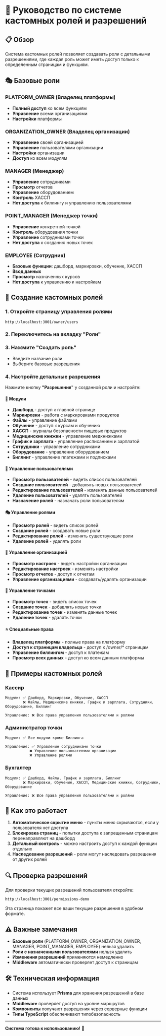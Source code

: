 # 🎯 Руководство по системе кастомных ролей и разрешений

## 📋 Обзор

Система кастомных ролей позволяет создавать роли с детальными разрешениями, где каждая роль может иметь доступ только к определенным страницам и функциям.

## 🎭 Базовые роли

### PLATFORM_OWNER (Владелец платформы)
- **Полный доступ** ко всем функциям
- **Управление** всеми организациями
- **Настройки** платформы

### ORGANIZATION_OWNER (Владелец организации)
- **Управление** своей организацией
- **Управление** пользователями организации
- **Настройки** организации
- **Доступ** ко всем модулям

### MANAGER (Менеджер)
- **Управление** сотрудниками
- **Просмотр** отчетов
- **Управление** оборудованием
- **Контроль** ХАССП
- **Нет доступа** к биллингу и управлению пользователями

### POINT_MANAGER (Менеджер точки)
- **Управление** конкретной точкой
- **Контроль** оборудования точки
- **Управление** сотрудниками точки
- **Нет доступа** к созданию новых точек

### EMPLOYEE (Сотрудник)
- **Базовые функции**: дашборд, маркировки, обучение, ХАССП
- **Ввод данных**
- **Просмотр** назначенных курсов
- **Нет доступа** к управлению и настройкам

## 🔧 Создание кастомных ролей

### 1. Откройте страницу управления ролями
```
http://localhost:3001/owner/users
```

### 2. Переключитесь на вкладку "Роли"

### 3. Нажмите "Создать роль"
- Введите название роли
- Выберите базовые разрешения

### 4. Настройте детальные разрешения
Нажмите кнопку **"Разрешения"** у созданной роли и настройте:

#### 📱 Модули
- **Дашборд** - доступ к главной странице
- **Маркировки** - работа с маркировками продуктов
- **Файлы** - управление файлами
- **Обучение** - доступ к курсам и обучению
- **ХАССП** - журналы безопасности пищевых продуктов
- **Медицинские книжки** - управление медкнижками
- **График и зарплата** - управление расписанием и зарплатой
- **Сотрудники** - управление сотрудниками
- **Оборудование** - управление оборудованием
- **Биллинг** - управление платежами и подписками

#### 👥 Управление пользователями
- **Просмотр пользователей** - видеть список пользователей
- **Создание пользователей** - добавлять новых пользователей
- **Редактирование пользователей** - изменять данные пользователей
- **Удаление пользователей** - удалять пользователей
- **Назначение ролей** - назначать роли пользователям

#### 🎭 Управление ролями
- **Просмотр ролей** - видеть список ролей
- **Создание ролей** - создавать новые роли
- **Редактирование ролей** - изменять существующие роли
- **Удаление ролей** - удалять роли

#### 🏢 Управление организацией
- **Просмотр настроек** - видеть настройки организации
- **Редактирование настроек** - изменять настройки
- **Просмотр отчетов** - доступ к отчетам
- **Управление организациями** - создавать/удалять организации

#### 🏪 Управление точками
- **Просмотр точек** - видеть список точек
- **Создание точек** - добавлять новые точки
- **Редактирование точек** - изменять данные точек
- **Удаление точек** - удалять точки

#### ⭐ Специальные права
- **Владелец платформы** - полные права на платформу
- **Доступ к страницам владельца** - доступ к /owner/* страницам
- **Управление биллингом** - доступ к платежам
- **Просмотр всех данных** - доступ ко всем данным платформы

## 🎯 Примеры кастомных ролей

### Кассир
```
Модули: ✅ Дашборд, Маркировки, Обучение, ХАССП
        ❌ Файлы, Медицинские книжки, График и зарплата, Сотрудники, Оборудование, Биллинг

Управление: ❌ Все права управления пользователями и ролями
```

### Администратор точки
```
Модули: ✅ Все модули кроме Биллинга

Управление: ✅ Управление сотрудниками точки
           ❌ Управление пользователями организации
           ❌ Управление ролями
```

### Бухгалтер
```
Модули: ✅ Дашборд, Файлы, График и зарплата, Биллинг
        ❌ Маркировки, Обучение, ХАССП, Медицинские книжки, Сотрудники, Оборудование

Управление: ❌ Все права управления пользователями и ролями
```

## 🚀 Как это работает

1. **Автоматическое скрытие меню** - пункты меню скрываются, если у пользователя нет доступа
2. **Блокировка страниц** - попытки доступа к запрещенным страницам перенаправляют на дашборд
3. **Детальный контроль** - можно настроить доступ к каждой функции отдельно
4. **Наследование разрешений** - роли могут наследовать разрешения от других ролей

## 🔍 Проверка разрешений

Для проверки текущих разрешений пользователя откройте:
```
http://localhost:3001/permissions-demo
```

Эта страница покажет все ваши текущие разрешения в удобном формате.

## ⚠️ Важные замечания

- **Базовые роли** (PLATFORM_OWNER, ORGANIZATION_OWNER, MANAGER, POINT_MANAGER, EMPLOYEE) нельзя удалить
- **Роли с назначенными пользователями** нельзя удалить
- **Изменения разрешений** применяются немедленно
- **Middleware** автоматически проверяет доступ к страницам

## 🛠️ Техническая информация

- Система использует **Prisma** для хранения разрешений в базе данных
- **Middleware** проверяет доступ на уровне маршрутов
- **Компоненты** получают разрешения через серверные функции
- **Типы TypeScript** обеспечивают типобезопасность

---

**Система готова к использованию!** 🎉
